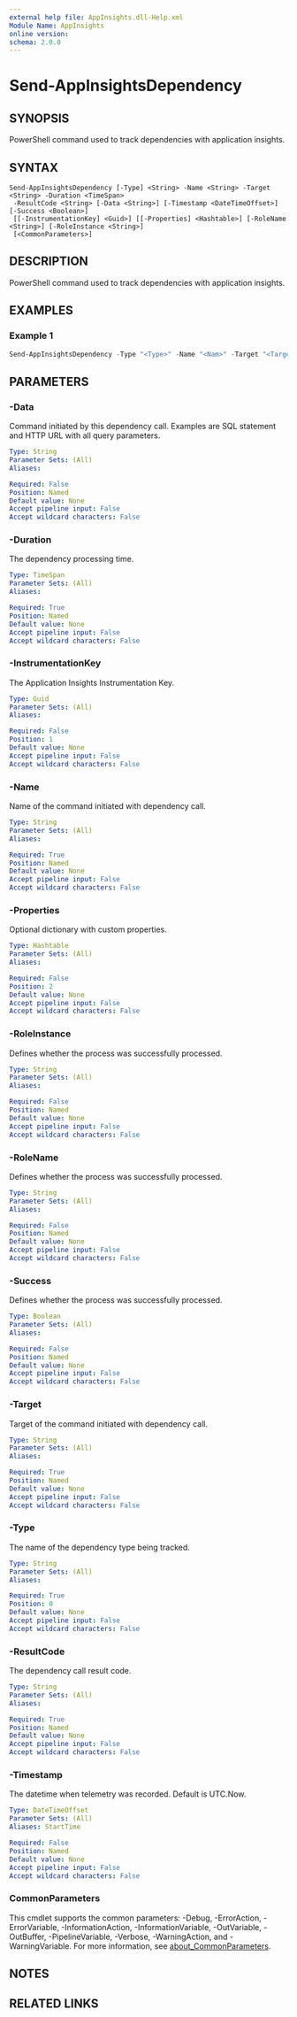 ```yaml
---
external help file: AppInsights.dll-Help.xml
Module Name: AppInsights
online version:
schema: 2.0.0
---
```


# Send-AppInsightsDependency

## SYNOPSIS
PowerShell command used to track dependencies with application insights.

## SYNTAX

```
Send-AppInsightsDependency [-Type] <String> -Name <String> -Target <String> -Duration <TimeSpan>
 -ResultCode <String> [-Data <String>] [-Timestamp <DateTimeOffset>] [-Success <Boolean>]
 [[-InstrumentationKey] <Guid>] [[-Properties] <Hashtable>] [-RoleName <String>] [-RoleInstance <String>]
 [<CommonParameters>]
```

## DESCRIPTION
PowerShell command used to track dependencies with application insights.

## EXAMPLES

### Example 1
```powershell
Send-AppInsightsDependency -Type "<Type>" -Name "<Nam>" -Target "<Target>" -Data "<Data>" -StartTime (Get-Date) -Duration (New-TimeSpan -Seconds 30) -ResultCode OK
```

## PARAMETERS

### -Data
Command initiated by this dependency call.
Examples are SQL statement and HTTP URL with all query parameters.

```yaml
Type: String
Parameter Sets: (All)
Aliases:

Required: False
Position: Named
Default value: None
Accept pipeline input: False
Accept wildcard characters: False
```

### -Duration
The dependency processing time.

```yaml
Type: TimeSpan
Parameter Sets: (All)
Aliases:

Required: True
Position: Named
Default value: None
Accept pipeline input: False
Accept wildcard characters: False
```

### -InstrumentationKey
The Application Insights Instrumentation Key.

```yaml
Type: Guid
Parameter Sets: (All)
Aliases:

Required: False
Position: 1
Default value: None
Accept pipeline input: False
Accept wildcard characters: False
```

### -Name
Name of the command initiated with dependency call.

```yaml
Type: String
Parameter Sets: (All)
Aliases:

Required: True
Position: Named
Default value: None
Accept pipeline input: False
Accept wildcard characters: False
```

### -Properties
Optional dictionary with custom properties.

```yaml
Type: Hashtable
Parameter Sets: (All)
Aliases:

Required: False
Position: 2
Default value: None
Accept pipeline input: False
Accept wildcard characters: False
```

### -RoleInstance
Defines whether the process was successfully processed.

```yaml
Type: String
Parameter Sets: (All)
Aliases:

Required: False
Position: Named
Default value: None
Accept pipeline input: False
Accept wildcard characters: False
```

### -RoleName
Defines whether the process was successfully processed.

```yaml
Type: String
Parameter Sets: (All)
Aliases:

Required: False
Position: Named
Default value: None
Accept pipeline input: False
Accept wildcard characters: False
```

### -Success
Defines whether the process was successfully processed.

```yaml
Type: Boolean
Parameter Sets: (All)
Aliases:

Required: False
Position: Named
Default value: None
Accept pipeline input: False
Accept wildcard characters: False
```

### -Target
Target of the command initiated with dependency call.

```yaml
Type: String
Parameter Sets: (All)
Aliases:

Required: True
Position: Named
Default value: None
Accept pipeline input: False
Accept wildcard characters: False
```

### -Type
The name of the dependency type being tracked.

```yaml
Type: String
Parameter Sets: (All)
Aliases:

Required: True
Position: 0
Default value: None
Accept pipeline input: False
Accept wildcard characters: False
```

### -ResultCode
The dependency call result code.

```yaml
Type: String
Parameter Sets: (All)
Aliases:

Required: True
Position: Named
Default value: None
Accept pipeline input: False
Accept wildcard characters: False
```

### -Timestamp
The datetime when telemetry was recorded. Default is UTC.Now.

```yaml
Type: DateTimeOffset
Parameter Sets: (All)
Aliases: StartTime

Required: False
Position: Named
Default value: None
Accept pipeline input: False
Accept wildcard characters: False
```

### CommonParameters
This cmdlet supports the common parameters: -Debug, -ErrorAction, -ErrorVariable, -InformationAction, -InformationVariable, -OutVariable, -OutBuffer, -PipelineVariable, -Verbose, -WarningAction, and -WarningVariable. For more information, see [about_CommonParameters](http://go.microsoft.com/fwlink/?LinkID=113216).

## NOTES

## RELATED LINKS
